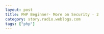 ```yaml
---
layout: post
title: PHP Beginner- More on Security - 2
category: story.radio.weblogs.com
tags: ["php"]
---
```

<head>
<meta http-equiv="Content-Type" content="text/html; charset=UTF-8">
    <meta http-equiv="Expires" content="Mon, 01 Jan 1990 01:00:00 GMT">
    <title>PHP Beginner: More on Security - 2</title>
    <style type="text/css">
      body {
        margin-top: 0px;
        margin-left: 0px;
        margin-right: 0px;
        margin-bottom: 0px;
        }

      body, td, p {
        font-family: verdana, sans-serif;
        font-size: 90%;
        }

      h2 { 
        font-family: Verdana, Arial, Helvetica, sans-serif; font-size: 24px; font-weight: bold
        }
      .header {
        font-family: Verdana, Arial, Helvetica, sans-serif; font-size: 40px; font-weight: bold
        }
      .realsmall {
        font-family: Verdana, Arial, Helvetica, sans-serif; font-size: 9px;
        }
      .small {
        font-family: Verdana, Arial, Helvetica, sans-serif; font-size: 10px;
        }
      </style>
    </head>

| 

 |

| ![](http://radio.weblogs.com/0103807/images/trans60x60.gif)  
 | Last updated: 8/13/2002; 9:35:50 AM  
 | ![](http://radio.weblogs.com/0103807/images/trans60x60.gif) |

| ![](http://radio.weblogs.com/0103807/images/trans60x1.gif)  
 | 

<font size="+3"><b><a href="http://radio.weblogs.com/0103807/" style="color:black; text-decoration:none">The FuzzyBlog!</a></b></font>  
_Marketing 101. Consulting 101. PHP Consulting. Random geeky stuff. I Blog Therefore I Am._

<font size="+1"><b>PHP Beginner: More on Security - 2</b></font>

Note -- some of this is redundant with my other expansion on security.&nbsp; Some of it is probably not.&nbsp; I thought it might help some folks out.&nbsp; Hence the post.

<font face="Arial" size="2">Wow, I didn't mean to put you to that much work. Thanks alot!  It Works! Thank you so much :)</font>
> ----- Original Message ----- 
> 
> **From:** [J. Scott Johnson](mailto:scott@fuzzygroup.com "scott@fuzzygroup.com") 
> 
> **To:** XXX
> 
> **Sent:** Sunday, July 21, 2002 6:08 AM
> 
> **Subject:** RE: Handling Users and Passwords
> 
>   
> 
> <font face="Arial" color="#0000ff" size="2">Hi there, </font>
> 
> <font face="Arial" color="#0000ff" size="2"></font>&nbsp;
> 
> <font face="Arial" color="#0000ff" size="2">I just hit the same problem myself and i think it's missing the header command to redirect you to another location i.e. after the cookies have been set and the user is authenticated then add this line: </font>
> 
> <font face="Arial" color="#0000ff" size="2"></font>&nbsp;
> 
> <font face="Arial" color="#0000ff" size="2">  header("Location: control.php"); </font>
> 
> <font face="Arial" color="#0000ff" size="2"></font>&nbsp;
> 
> <font face="Arial" color="#0000ff" size="2">where "control.php" is the url you want to go.</font>
> 
> <font face="Arial" color="#0000ff" size="2"></font>&nbsp;
> 
> <font face="Arial" color="#0000ff" size="2">If that's not it then I'd check if the $num_rows returned by the database query is 1.  If not it may be that there isn't a fall thru on the last clause of the if test.  </font>
> 
> <font face="Arial" color="#0000ff" size="2"></font>&nbsp;
> 
> <font face="Arial" color="#0000ff" size="2">NOTE: I just rewrote it from scratch since it was easier than going to <a href="http://www.phpbeginner.com/">www.phpbeginner.com</a> which desperately needs a "view entire article" feature.</font>
> 
> <font face="Arial" color="#0000ff" size="2"></font>&nbsp;
> 
> <font face="Arial" color="#0000ff" size="2">Here's the full code I just rewrote:</font>
> 
> <font face="Arial" color="#0000ff" size="2"></font>&nbsp;
> 
> <font face="Arial" color="#0000ff" size="2">&lt;?php<br><a href="//">//</a> <a href="//////////////////////////////////////////////////////">//////////////////////////////////////////////////////</a><br><a href="//">//</a> Mock loging page -- takes your login -- and sets<br><a href="//&amp;nbsp">//&amp;nbsp</a>; the correct cookie triad<br><a href="//&amp;nbsp">//&amp;nbsp</a>; ck_username<br><a href="//&amp;nbsp">//&amp;nbsp</a>; ck_emailaddress<br><a href="//&amp;nbsp">//&amp;nbsp</a>; ck_userid<br><a href="//&amp;nbsp">//&amp;nbsp</a>; ck_password<br><a href="//">//</a> <a href="/////////////////////////////////////////////////////">/////////////////////////////////////////////////////</a></font>
> 
> &nbsp;
> 
> <font face="Arial" color="#0000ff" size="2">  include "../z/zcommon.php";</font>
> 
> &nbsp;
> 
> <font face="Arial" color="#0000ff" size="2">  $link = mysql_connect("$dbhost", "$dbuser", "$dbpassword")<br>    or die("Could not connect");</font>
> 
> &nbsp;
> 
> <font face="Arial" color="#0000ff" size="2">  <a href="//select">//select</a> the database<br>  mysql_select_db("$db")<br>    or die("Could not select database");<br>    <a href="//print">//print</a> "|$loginusername|";die();<br>  $query = "SELECT username, password, initials, emailaddress FROM fo_useremailaccounts where username='$loginusername' order by user_id limit 1";</font>
> 
> &nbsp;
> 
> <font face="Arial" color="#0000ff" size="2">  $result = mysql_query($query)<br>    or die ('&lt;H1 align=center&gt;&lt;font color=red&gt;Bad Database Request&lt;/font&gt;&lt;/H2&gt; in :&lt;BR&gt;'<br>    . __FILE__.' line '. __LINE__ <br>    .'&lt;BR&gt;&lt;br /&gt;&lt;b&gt;The query used was:&lt;/b&gt;&lt;BR&gt;&lt;BR&gt; '.$query<br>    .'&lt;BR&gt;&lt;br /&gt;&lt;b&gt;MySQL says&lt;/b&gt;&lt;BR&gt;&lt;BR&gt; '.mysql_error()<br>    .'&lt;BR&gt;&lt;BR&gt;Email administrator for help at ' . $sysadminemail . ' for help' );</font>
> 
> &nbsp;
> 
> <font color="#0000ff"><br><font face="Arial" size="2">  $num_rows = mysql_num_rows($result);<br>  <a href="//login">//login</a> succeeds if the query succeeds i.e. there is at least 1 user who matches<br>  if ($num_rows == 1) {<br>    $row = mysql_fetch_array($result);<br>    $password = $row["password"];<br>    $username = $row["username"];<br>    $emailaddress = $row["emailaddress"];<br>    $initials = $row["initials"];<br>    <a href="//print">//print</a> "in if";die();<br></font></font>
> 
> <font face="Arial" size="2">    if ($loginpassword == $password) {<br>    <a href="//">//</a> success!!! They have access</font>
> 
> <font face="Arial" size="2"></font>&nbsp;
> 
> <font face="Arial" size="2">      setcookie("ck_username",$username);<br>      setcookie("ck_password",$password);<br>      setcookie("ck_emailaddress",$emailaddress);<br>      setcookie("ck_userid",$userid);<br>      setcookie("ck_initials",$initials);</font>
> 
> <font face="Arial" size="2"></font>&nbsp;
> 
> <font face="Arial" size="2">      header("Location: </font>[<font face="Arial" size="2"><a href="http://www.fuzzygroup.net/fuzzyoffice/control_pagebody.htm">http://www.fuzzygroup.net/fuzzyoffice/control_pagebody.htm</a></font>](http://www.fuzzygroup.net/fuzzyoffice/control_pagebody.htm)<font face="Arial" size="2">");<br>      <a href="//print">//print</a> "doh!";</font>
> 
> <font face="Arial" size="2"></font>&nbsp;
> 
> <font face="Arial" size="2">    }<br>    else {<br>      print "Invalid login.  Access denied.";<br>    }<br>  }<br>  else {<br>    print "user not found in database";<br>  }<br>?&gt;<br></font>
> 
> <font face="Arial" size="2"></font>&nbsp;
> 
> <font face="Arial" size="2"></font>&nbsp;
> 
> <font face="Arial" size="2">L<span class="953595610-21072002">ogin form (with wildly different text than you need of course)</span></font>
> 
> <font face="Arial" size="2"><span class="953595610-21072002"></span></font>&nbsp;
> 
>   
> <font face="Arial" size="2">&lt;HTML&gt;<br>&lt;HEAD&gt;<br>&lt;TITLE&gt;<br>FuzzyGroup :: FuzzyOffice :: Login<br>&lt;/TITLE&gt;<br>&lt;BODY&gt;<br>&lt;center&gt;<br>&lt;table width=750&gt;<br>&lt;tr&gt;<br>&lt;td&gt;</font>
> 
> <font face="Arial" size="2"></font>&nbsp;
> 
> <font face="Arial" size="2">Welcome to the FuzzyOffice Login page.  This grants you access to the currently available FuzzyOffice modules including Tasks, Calendar, etc (oh and it also looks better than this very simple, very plain, very white page).  From this page you can either Login (if you have an existing account) or Register (if you need an account).<br>&lt;H1&gt;Login&lt;/H1&gt;<br>Use the form below if you are already a FuzzyOffice user.<br>&lt;form name=login action="mlogin.php" method="get"&gt;</font>
> 
> <font face="Arial" size="2"></font>&nbsp;
> 
> <font face="Arial" size="2">&lt;input type="hidden" name="action" value="login"&gt;<br>        Username:<br>        &lt;input name="loginusername" type="text" width="10"&gt;&lt;BR&gt;<br>        Password:<br>        &lt;input name="loginpassword" type="password" width="10"&gt;&lt;BR&gt;<br>        &lt;INPUT TYPE=SUBMIT VALUE=<a href="http://login.userland.com/">Log In</a>&gt;<br>        &lt;/form&gt;<br>&lt;h1&gt;Registration / Sign Up&lt;/h1&gt;<br>Use this form to sign up as a new user of FuzzyOffice.<br>&lt;form name=registration action="signup.php" method="get"&gt;<br>                Username:<br>                &lt;input name="signupusername" type="text" width="10"&gt;&lt;BR&gt;<br>                Password:<br>                &lt;input name="signuppassword" type="password" width="10"&gt;&lt;BR&gt;<br>                Verify your password:<br>                &lt;input name="signuppasswordverify" type="password" width="10"&gt;&lt;BR&gt;<br>                Email Address:<br>                &lt;input name="emailaddress" type="text" width="10"&gt;&lt;BR&gt;<br>                &lt;INPUT TYPE=SUBMIT VALUE="Sign Up"&gt;<br>        &lt;/form&gt;<br>&lt;/td&gt;<br>&lt;/tr&gt;<br>&lt;/table&gt;<br>&lt;/center&gt;<br>&lt;/BODY&gt;<br>&lt;/HTML&gt;<br></font>
> 
> <font face="Arial" size="2"></font>&nbsp;
> 
> <font face="Arial" size="2">Hope this helps.</font>
> 
> <font face="Arial" size="2"></font>&nbsp;
> 
> <font face="Arial" size="2">Scott</font>
> 
> <font face="Arial"><br><font size="2"></font></font>
> > <font face="Tahoma" size="2">-----Original Message-----<br><b>From:</b> Christopher Jeffrey [<a href="mailto:mailto:cjj@XXX">mailto:cjj@XXX</a>]<br><b>Sent:</b> Friday, July 19, 2002 7:57 PM<br><b>To:</b> <a href="mailto:scott@phpbeginner.com">scott@phpbeginner.com</a><br><b>Subject:</b> Handling Users and Passwords<br><br></font>
> > 
> > <font face="Arial" size="2">
> > <div><font face="Verdana" size="2">Hello,</font></div>
> > <div><font face="Verdana" size="2">I read your "Handling Users and Passwords" tutorial, and it worked fine until I tried to login.  When I login all I see is a blank page, I'm pretty sure the problem is the login form.  If you could help me out I'd appreciate it.<br></font></div>
> > <div align="right"><font face="Verdana" size="2">Thanks,<br>Christopher Jeffrey</font></div></font>

&nbsp;

  
  

<script language="JavaScript" type="text/javascript"><!--
	var imageUrl = "http://radio.xmlstoragesystem.com/weblogStats/count.gif";
	var imageTag = "<img src=\"" + imageUrl + "?group=radio1&usernum=103807&referer=" + escape (document.referrer) + "\" height=\"1\" width=\"1\">";
	document.write (imageTag);
	//--></script>

 | ![](http://radio.weblogs.com/0103807/images/trans60x1.gif)  
 |
| ![](http://radio.weblogs.com/0103807/images/trans60x60.gif)  
 | Copyright 2002 © The FuzzyStuff  
 | ![](http://radio.weblogs.com/0103807/images/trans60x60.gif)  
 |

